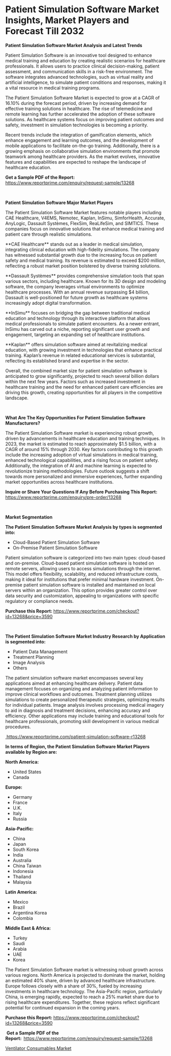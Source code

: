 <p><h1>Patient Simulation Software Market Insights, Market Players and Forecast Till 2032</h1></p><p><strong>Patient Simulation Software Market Analysis and Latest Trends</strong></p>
<p><p>Patient Simulation Software is an innovative tool designed to enhance medical training and education by creating realistic scenarios for healthcare professionals. It allows users to practice clinical decision-making, patient assessment, and communication skills in a risk-free environment. The software integrates advanced technologies, such as virtual reality and artificial intelligence, to simulate patient conditions and responses, making it a vital resource in medical training programs.</p><p>The Patient Simulation Software Market is expected to grow at a CAGR of 16.10% during the forecast period, driven by increasing demand for effective training solutions in healthcare. The rise of telemedicine and remote learning has further accelerated the adoption of these software solutions. As healthcare systems focus on improving patient outcomes and safety, investment in simulation technologies is becoming a priority. </p><p>Recent trends include the integration of gamification elements, which enhance engagement and learning outcomes, and the development of mobile applications to facilitate on-the-go training. Additionally, there is a growing emphasis on collaborative simulation environments that promote teamwork among healthcare providers. As the market evolves, innovative features and capabilities are expected to reshape the landscape of healthcare education.</p></p>
<p><strong>Get a Sample PDF of the Report:&nbsp;</strong> <a href="https://www.reportprime.com/enquiry/request-sample/13268?utm_campaign=3493&utm_medium=2&utm_source=Github&utm_content=ia&utm_term=20032025&utm_id=patient-simulation-software">https://www.reportprime.com/enquiry/request-sample/13268</a></p>
<p>&nbsp;</p>
<p><strong>Patient Simulation Software Major Market Players</strong></p>
<p><p>The Patient Simulation Software Market features notable players including CAE Healthcare, V4EMS, Nemotec, Kaplan, InSimu, SimforHealth, Accurate, AnyLogic, Dassault Systèmes, FlexSim, ReaLifeSim, and SIMTICS. These companies focus on innovative solutions that enhance medical training and patient care through realistic simulations.</p><p>**CAE Healthcare** stands out as a leader in medical simulation, integrating clinical education with high-fidelity simulations. The company has witnessed substantial growth due to the increasing focus on patient safety and medical training. Its revenue is estimated to exceed $200 million, reflecting a robust market position bolstered by diverse training solutions.</p><p>**Dassault Systèmes** provides comprehensive simulation tools that span various sectors, including healthcare. Known for its 3D design and modeling software, the company leverages virtual environments to optimize healthcare processes. With an annual revenue surpassing $4 billion, Dassault is well-positioned for future growth as healthcare systems increasingly adopt digital transformation.</p><p>**InSimu** focuses on bridging the gap between traditional medical education and technology through its interactive platform that allows medical professionals to simulate patient encounters. As a newer entrant, InSimu has carved out a niche, reporting significant user growth and engagement, targeting an expanding set of healthcare institutions.</p><p>**Kaplan** offers simulation software aimed at revitalizing medical education, with growing investment in technologies that enhance practical training. Kaplan’s revenue in related educational services is substantial, reflecting its established brand and expertise in the sector.</p><p>Overall, the combined market size for patient simulation software is anticipated to grow significantly, projected to reach several billion dollars within the next few years. Factors such as increased investment in healthcare training and the need for enhanced patient care efficiencies are driving this growth, creating opportunities for all players in the competitive landscape.</p></p>
<p>&nbsp;</p>
<p><strong>What Are The Key Opportunities For Patient Simulation Software Manufacturers?</strong></p>
<p><p>The Patient Simulation Software market is experiencing robust growth, driven by advancements in healthcare education and training techniques. In 2023, the market is estimated to reach approximately $1.5 billion, with a CAGR of around 15% through 2030. Key factors contributing to this growth include the increasing adoption of virtual simulations in medical training, enhanced technological capabilities, and a rising focus on patient safety. Additionally, the integration of AI and machine learning is expected to revolutionize training methodologies. Future outlook suggests a shift towards more personalized and immersive experiences, further expanding market opportunities across healthcare institutions.</p></p>
<p><strong>Inquire or Share Your Questions If Any Before Purchasing This Report:</strong> <a href="https://www.reportprime.com/enquiry/pre-order/13268?utm_campaign=3493&utm_medium=2&utm_source=Github&utm_content=ia&utm_term=20032025&utm_id=patient-simulation-software">https://www.reportprime.com/enquiry/pre-order/13268</a></p>
<p>&nbsp;</p>
<p><strong>Market Segmentation</strong></p>
<p><strong>The Patient Simulation Software Market Analysis by types is segmented into:</strong></p>
<p><ul><li>Cloud-Based Patient Simulation Software</li><li>On-Premise Patient Simulation Software</li></ul></p>
<p><p>Patient simulation software is categorized into two main types: cloud-based and on-premise. Cloud-based patient simulation software is hosted on remote servers, allowing users to access simulations through the internet. This model offers flexibility, scalability, and reduced infrastructure costs, making it ideal for institutions that prefer minimal hardware investment. On-premise patient simulation software is installed and maintained on local servers within an organization. This option provides greater control over data security and customization, appealing to organizations with specific regulatory or compliance needs.</p></p>
<p><strong>Purchase this Report:&nbsp;</strong><a href="https://www.reportprime.com/checkout?id=13268&price=3590&utm_campaign=3493&utm_medium=2&utm_source=Github&utm_content=ia&utm_term=20032025&utm_id=patient-simulation-software">https://www.reportprime.com/checkout?id=13268&price=3590</a></p>
<p>&nbsp;</p>
<p><strong>The Patient Simulation Software Market Industry Research by Application is segmented into:</strong></p>
<p><ul><li>Patient Data Management</li><li>Treatment Planning</li><li>Image Analysis</li><li>Others</li></ul></p>
<p><p>The patient simulation software market encompasses several key applications aimed at enhancing healthcare delivery. Patient data management focuses on organizing and analyzing patient information to improve clinical workflows and outcomes. Treatment planning utilizes simulations to create personalized therapeutic strategies, optimizing results for individual patients. Image analysis involves processing medical imagery to aid in diagnosis and treatment decisions, enhancing accuracy and efficiency. Other applications may include training and educational tools for healthcare professionals, promoting skill development in various medical procedures.</p></p>
<p><a href="https://www.reportprime.com/patient-simulation-software-r13268?utm_campaign=3493&utm_medium=2&utm_source=Github&utm_content=ia&utm_term=20032025&utm_id=patient-simulation-software">&nbsp;https://www.reportprime.com/patient-simulation-software-r13268</a></p>
<p><strong>In terms of Region, the Patient Simulation Software Market Players available by Region are:</strong></p>
<p>
    <p> <strong> North America: </strong>
        <ul>
            <li>United States</li>
            <li>Canada</li>
        </ul>
        </p> 
    <p> <strong> Europe: </strong>
        <ul>
            <li>Germany</li>
            <li>France</li>
            <li>U.K.</li>
            <li>Italy</li>
            <li>Russia</li>
        </ul>
        </p> 
    <p> <strong> Asia-Pacific: </strong>
        <ul>
            <li>China</li>
            <li>Japan</li>
            <li>South Korea</li>
            <li>India</li>
            <li>Australia</li>
            <li>China Taiwan</li>
            <li>Indonesia</li>
            <li>Thailand</li>
            <li>Malaysia</li>
        </ul>
        </p> 
    <p> <strong> Latin America: </strong>
        <ul>
            <li>Mexico</li>
            <li>Brazil</li>
            <li>Argentina Korea</li>
            <li>Colombia</li>
        </ul>
        </p> 
    <p> <strong> Middle East & Africa: </strong>
        <ul>
            <li>Turkey</li>
            <li>Saudi</li>
            <li>Arabia</li>
            <li>UAE</li>
            <li>Korea</li>
        </ul>
    </p>
    </p>
<p><p>The Patient Simulation Software market is witnessing robust growth across various regions. North America is projected to dominate the market, holding an estimated 40% share, driven by advanced healthcare infrastructure. Europe follows closely with a share of 30%, fueled by increasing investments in healthcare technology. The Asia-Pacific region, particularly China, is emerging rapidly, expected to reach a 25% market share due to rising healthcare expenditures. Together, these regions reflect significant potential for continued expansion in the coming years.</p></p>
<p><strong>Purchase this Report: </strong><a href="https://www.reportprime.com/checkout?id=13268&price=3590&utm_campaign=3493&utm_medium=2&utm_source=Github&utm_content=ia&utm_term=20032025&utm_id=patient-simulation-software">https://www.reportprime.com/checkout?id=13268&price=3590</a></p>
<p>&nbsp;<strong>Get a Sample PDF of the Report:&nbsp;&nbsp;</strong><a href="https://www.reportprime.com/enquiry/request-sample/13268?utm_campaign=3493&utm_medium=2&utm_source=Github&utm_content=ia&utm_term=20032025&utm_id=patient-simulation-software">https://www.reportprime.com/enquiry/request-sample/13268</a></p>
<p><strong></strong></p>
<p><p><a href="https://github.com/debowflaggqw/Market-Research-Report-List-1/blob/main/ventilator-consumables-market.md?utm_campaign=3493&utm_medium=2&utm_source=Github&utm_content=ia&utm_term=20032025&utm_id=patient-simulation-software">Ventilator Consumables Market</a></p></p>